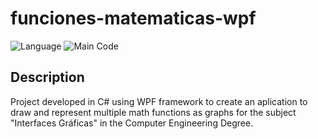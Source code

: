 # funciones-matematicas-wpf

![Language](https://img.shields.io/badge/language-spanish-red)
![Main Code](https://img.shields.io/badge/code-c%23-blue)

## Description
Project developed in C# using WPF framework to create an aplication to draw and represent multiple math functions as graphs for the subject "Interfaces Gráficas" in the Computer Engineering Degree.
